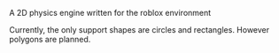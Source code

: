 A 2D physics engine written for the roblox environment

Currently, the only support shapes are circles and rectangles. However polygons are planned.
